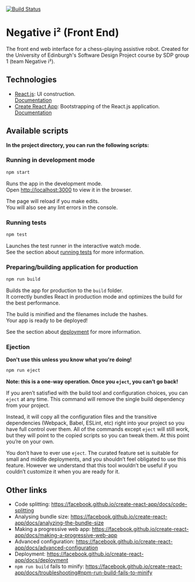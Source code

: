 [![Build Status](https://travis-ci.com/notexactlyawe/negativei2-frontend.svg?token=TUf8ggmveZRiVzWhQNvh&branch=master)](https://travis-ci.com/notexactlyawe/negativei2-frontend)

# Negative i² (Front End)

The front end web interface for a chess-playing assistive robot. Created for the University of Edinburgh's Software Design Project course by SDP group 1 (team Negative i²).

## Technologies

- [React.js](https://reactjs.org/): UI construction.<br>[Documentation](https://reactjs.org/docs/getting-started.html)
- [Create React App](https://github.com/facebook/create-react-app): Bootstrapping of the React.js application.<br>[Documentation](https://facebook.github.io/create-react-app/docs/getting-started)

## Available scripts

**In the project directory, you can run the following scripts:**

### Running in development mode

```bash
npm start
```

Runs the app in the development mode.<br>
Open [http://localhost:3000](http://localhost:3000) to view it in the browser.

The page will reload if you make edits.<br>
You will also see any lint errors in the console.

### Running tests

```bash
npm test
```

Launches the test runner in the interactive watch mode.<br>
See the section about [running tests](https://facebook.github.io/create-react-app/docs/running-tests) for more information.

### Preparing/building application for production

```bash
npm run build
```

Builds the app for production to the `build` folder.<br>
It correctly bundles React in production mode and optimizes the build for the best performance.

The build is minified and the filenames include the hashes.<br>
Your app is ready to be deployed!

See the section about [deployment](https://facebook.github.io/create-react-app/docs/deployment) for more information.

### Ejection

**Don't use this unless you know what you're doing!**

```bash
npm run eject
```

**Note: this is a one-way operation. Once you `eject`, you can’t go back!**

If you aren’t satisfied with the build tool and configuration choices, you can `eject` at any time. This command will remove the single build dependency from your project.

Instead, it will copy all the configuration files and the transitive dependencies (Webpack, Babel, ESLint, etc) right into your project so you have full control over them. All of the commands except `eject` will still work, but they will point to the copied scripts so you can tweak them. At this point you’re on your own.

You don’t have to ever use `eject`. The curated feature set is suitable for small and middle deployments, and you shouldn’t feel obligated to use this feature. However we understand that this tool wouldn’t be useful if you couldn’t customize it when you are ready for it.

## Other links

- Code splitting: https://facebook.github.io/create-react-app/docs/code-splitting
- Analysing bundle size: https://facebook.github.io/create-react-app/docs/analyzing-the-bundle-size
- Making a progressive web app: https://facebook.github.io/create-react-app/docs/making-a-progressive-web-app
- Advanced configuration: https://facebook.github.io/create-react-app/docs/advanced-configuration
- Deployment: https://facebook.github.io/create-react-app/docs/deployment
- `npm run build` fails to minify: https://facebook.github.io/create-react-app/docs/troubleshooting#npm-run-build-fails-to-minify